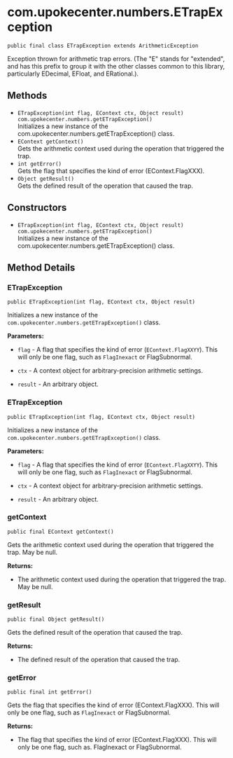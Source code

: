 # com.upokecenter.numbers.ETrapException

    public final class ETrapException extends ArithmeticException

Exception thrown for arithmetic trap errors. (The "E" stands for "extended",
 and has this prefix to group it with the other classes common to this
 library, particularly EDecimal, EFloat, and ERational.).

## Methods

* `ETrapException(int flag,
              EContext ctx,
              Object result) com.upokecenter.numbers.getETrapException()`<br>
 Initializes a new instance of the com.upokecenter.numbers.getETrapException() class.
* `EContext getContext()`<br>
 Gets the arithmetic context used during the operation that triggered the
 trap.
* `int getError()`<br>
 Gets the flag that specifies the kind of error (EContext.FlagXXX).
* `Object getResult()`<br>
 Gets the defined result of the operation that caused the trap.

## Constructors

* `ETrapException(int flag,
              EContext ctx,
              Object result) com.upokecenter.numbers.getETrapException()`<br>
 Initializes a new instance of the com.upokecenter.numbers.getETrapException() class.

## Method Details

### ETrapException
    public ETrapException(int flag, EContext ctx, Object result)
Initializes a new instance of the <code>com.upokecenter.numbers.getETrapException()</code> class.

**Parameters:**

* <code>flag</code> - A flag that specifies the kind of error (<code>EContext.FlagXXYY</code>). This will only be one flag, such as <code>FlagInexact</code> or FlagSubnormal.

* <code>ctx</code> - A context object for arbitrary-precision arithmetic settings.

* <code>result</code> - An arbitrary object.

### ETrapException
    public ETrapException(int flag, EContext ctx, Object result)
Initializes a new instance of the <code>com.upokecenter.numbers.getETrapException()</code> class.

**Parameters:**

* <code>flag</code> - A flag that specifies the kind of error (<code>EContext.FlagXXYY</code>). This will only be one flag, such as <code>FlagInexact</code> or FlagSubnormal.

* <code>ctx</code> - A context object for arbitrary-precision arithmetic settings.

* <code>result</code> - An arbitrary object.

### getContext
    public final EContext getContext()
Gets the arithmetic context used during the operation that triggered the
 trap. May be null.

**Returns:**

* The arithmetic context used during the operation that triggered the
 trap. May be null.

### getResult
    public final Object getResult()
Gets the defined result of the operation that caused the trap.

**Returns:**

* The defined result of the operation that caused the trap.

### getError
    public final int getError()
Gets the flag that specifies the kind of error (EContext.FlagXXX). This will
 only be one flag, such as <code>FlagInexact</code> or FlagSubnormal.

**Returns:**

* The flag that specifies the kind of error (EContext.FlagXXX). This
 will only be one flag, such as. FlagInexact or FlagSubnormal.
